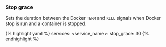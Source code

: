 <!-- usedin: [ _legacy_docker/stack-management] - post: -->


### Stop grace

Sets the duration between the Docker `TERM` and `KILL` signals when Docker stop is run and a container is stopped.

{% highlight yaml %}
services:
    <service_name>:
        stop_grace: 30
{% endhighlight %}
